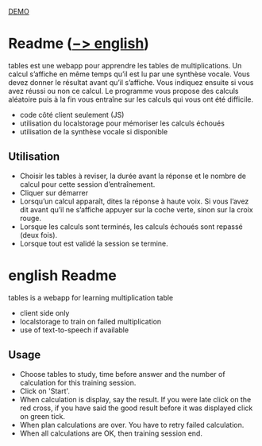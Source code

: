 [DEMO](http://pgazaniol.free.fr/tables)

# Readme ([−> english](#english-readme))
tables est une webapp pour apprendre les tables de multiplications.
Un calcul s’affiche en même temps qu’il est lu par une synthèse vocale. Vous devez donner le résultat avant qu’il s’affiche. Vous indiquez ensuite si vous avez réussi ou non ce calcul. Le programme vous propose des calculs aléatoire puis à la fin vous entraîne sur les calculs qui vous ont été difficile.

* code côté client seulement (JS)
* utilisation du localstorage pour mémoriser les calculs échoués
* utilisation de la synthèse vocale si disponible

## Utilisation

* Choisir les tables à reviser, la durée avant la réponse et le nombre de calcul pour cette session d’entraînement.
* Cliquer sur démarrer
* Lorsqu’un calcul apparaît, dites la réponse à haute voix. Si vous l’avez dit avant qu’il ne s’affiche appuyer sur la coche verte, sinon sur la croix rouge.
* Lorsque les calculs sont terminés, les calculs échoués sont repassé (deux fois).
* Lorsque tout est validé la session se termine.

# english Readme

tables is a webapp for learning multiplication table

* client side only
* localstorage to train on failed multiplication
* use of text-to-speech if available

## Usage

* Choose tables to study, time before answer and the number of calculation for this training session.
* Click on 'Start'.
* When calculation is display, say the result. If you were late click on the red cross, if you have said the good result before it was displayed click on green tick.
* When plan calculations are over. You have to retry failed calculation.
* When all calculations are OK, then training session end.
